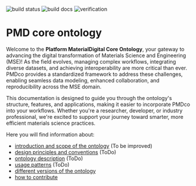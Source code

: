 ![build status](https://github.com/ISE-FIZKarlsruhe/nfdicore/actions/workflows/qc.yml/badge.svg)
![build docs](https://github.com/ISE-FIZKarlsruhe/nfdicore/actions/workflows/update-docs.yml/badge.svg)
![verification](https://github.com/ISE-FIZKarlsruhe/nfdicore/actions/workflows/verification.yml/badge.svg)

# PMD core ontology

Welcome to the **Platform MaterialDigital Core Ontology**, your gateway to advancing the digital transformation of Materials Science and Engineering (MSE)! As the field evolves, managing complex workflows, integrating diverse datasets, and achieving interoperability are more critical than ever. PMDco provides a standardized framework to address these challenges, enabling seamless data modeling, enhanced collaboration, and reproducibility across the MSE domain.

This documentation is designed to guide you through the ontology's structure, features, and applications, making it easier to incorporate PMDco into your workflows. Whether you're a researcher, developer, or industry professional, we're excited to support your journey toward smarter, more efficient materials science practices.

Here you will find information about:

- [introduction and scope of the ontology](intro.md) (To be improved)
- [design principles and conventions](design.md) (ToDo)
- [ontology description](ontology.md)  (ToDo)
- [usage patterns](patterns.md)  (ToDo)
- [different versions of the ontology](versions.md)
- [how to contribute](contributing.md)